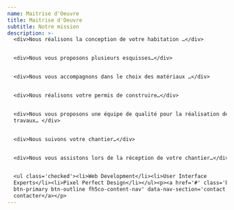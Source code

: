 ```yaml
---
name: Maitrise d'Oeuvre
title: Maitrise d'Oeuvre
subtitle: Notre mission
description: >-
  <div>Nous réalisons la conception de votre habitation …</div>


  <div>Nous vous proposons plusieurs esquisses…</div>


  <div>Nous vous accompagnons dans le choix des matériaux …</div>


  <div>Nous réalisons votre permis de construire…</div>


  <div>Nous vous proposons une équipe de qualité pour la réalisation de vos
  travaux… </div>


  <div>Nous suivons votre chantier…</div>


  <div>Nous vous assistons lors de la réception de votre chantier…</div>


  <ul class='checked'><li>Web Development</li><li>User Interface
  Experts</li><li>Pixel Perfect Design</li></ul><p><a href='#' class='btn
  btn-primary btn-outline fh5co-content-nav' data-nav-section='contact'>Nous
  contacter</a></p>
---
```


